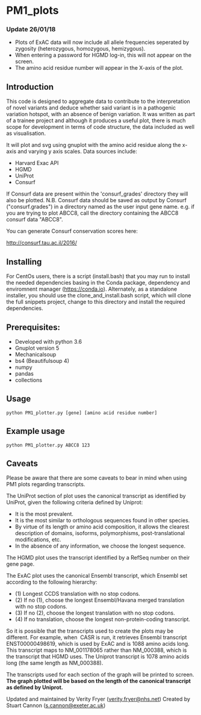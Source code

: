 # PM1_plots

### Update 26/01/18 ###
 - Plots of ExAC data will now include all allele frequencies seperated by zygosity (heterozygous, homozygous, hemizygous).
 - When entering a password for HGMD log-in, this will not appear on the screen.
 - The amino acid residue number will appear in the X-axis of the plot.

## Introduction ##
This code is designed to aggregate data to contribute to the interpretation of novel variants and deduce whether said variant is in a pathogenic variation hotspot, with an absence of benign variation.
It was written as part of a trainee project and although it produces a useful plot, there is much scope for development in terms of code structure,
the data included as well as visualisation.

It will plot and svg using gnuplot with the amino acid residue along the x-axis and varying y axis scales. Data sources include:
* Harvard Exac API 
* HGMD
* UniProt 
* Consurf

If Consurf data are present within the 'consurf_grades' directory they will also be plotted. 
N.B. Consurf data should be saved as output by Consurf ("consurf.grades") in a directory  named as the user input gene name.
e.g. if you are trying to plot ABCC8, call the directory containing the ABCC8 consurf data "ABCC8".

You can generate Consurf conservation scores here:

http://consurf.tau.ac.il/2016/

## Installing ##
For CentOs users, there is a script (install.bash) that you may run to install the needed dependencies basing in the Conda package, 
dependency and enviromnent manager (https://conda.io). Alternately, as a standalone installer, you should use the clone_and_install.bash script,
which will clone the full snippets project, change to this directory and install the required dependencies.

## Prerequisites: ##
* Developed with python 3.6
* Gnuplot version 5
* Mechanicalsoup
* bs4 (Beautifulsoup 4)
* numpy
* pandas
* collections

## Usage ##

    python PM1_plotter.py [gene] [amino acid residue number]

## Example usage ##

    python PM1_plotter.py ABCC8 123

## Caveats ##

Please be aware that there are some caveats to bear in mind when using PM1 plots regarding transcripts.

The UniProt section of plot uses the canonical transcript as identified by UniProt, given the following criteria defined by Uniprot:
 - It is the most prevalent.
 - It is the most similar to orthologous sequences found in other species.
 - By virtue of its length or amino acid composition, it allows the clearest description of domains, isoforms, polymorphisms, post-translational modifications, etc.
 - In the absence of any information, we choose the longest sequence.

The HGMD plot uses the transcript identified by a RefSeq number on their gene page.

The ExAC plot uses the canonical Ensembl transcript, which Ensembl set according to the following hierarchy: 
  - (1) Longest CCDS translation with no stop codons.
  - (2) If no (1), choose the longest Ensembl/Havana merged translation with no stop codons.
  - (3) If no (2), choose the longest translation with no stop codons.
  - (4) If no translation, choose the longest non-protein-coding transcript. 
  
So it is possible that the transcripts used to create the plots may be different. For example, when  CASR is run, it retrieves Ensembl transcript ENST00000498619, which is used by ExAC and is 1088 amino acids long. This transcript maps to NM_001178065 rather than NM_000388, which is the transcript that HGMD uses. The Uniprot transcript is 1078 amino acids long (the same length as NM_000388).

The transcripts used for each section of the graph will be printed to screen.
**The graph plotted will be based on the length of the canonical transcript as defined by Uniprot.**

Updated and maintained by Verity Fryer (verity.fryer@nhs.net)
Created by Stuart Cannon (s.cannon@exeter.ac.uk)

